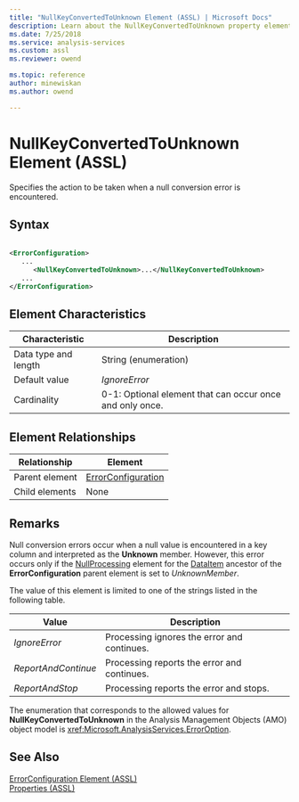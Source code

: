 ```yaml
---
title: "NullKeyConvertedToUnknown Element (ASSL) | Microsoft Docs"
description: Learn about the NullKeyConvertedToUnknown property element in the Analysis Services Scripting Language (ASSL) schema.
ms.date: 7/25/2018
ms.service: analysis-services
ms.custom: assl
ms.reviewer: owend

ms.topic: reference
author: minewiskan
ms.author: owend

---
```

# NullKeyConvertedToUnknown Element (ASSL)

  Specifies the action to be taken when a null conversion error is encountered.  
  
## Syntax  
  
```xml  
  
<ErrorConfiguration>  
   ...  
      <NullKeyConvertedToUnknown>...</NullKeyConvertedToUnknown>  
   ...  
</ErrorConfiguration>  
```  
  
## Element Characteristics  
  
|Characteristic|Description|  
|--------------------|-----------------|  
|Data type and length|String (enumeration)|  
|Default value|*IgnoreError*|  
|Cardinality|0-1: Optional element that can occur once and only once.|  
  
## Element Relationships  
  
|Relationship|Element|  
|------------------|-------------|  
|Parent element|[ErrorConfiguration](../objects/errorconfiguration-element-assl.md)|  
|Child elements|None|  
  
## Remarks  
 Null conversion errors occur when a null value is encountered in a key column and interpreted as the **Unknown** member. However, this error occurs only if the [NullProcessing](nullprocessing-element-assl.md) element for the [DataItem](../data-type/dataitem-data-type-assl.md) ancestor of the **ErrorConfiguration** parent element is set to *UnknownMember*.  
  
 The value of this element is limited to one of the strings listed in the following table.  
  
|Value|Description|  
|-----------|-----------------|  
|*IgnoreError*|Processing ignores the error and continues.|  
|*ReportAndContinue*|Processing reports the error and continues.|  
|*ReportAndStop*|Processing reports the error and stops.|  
  
 The enumeration that corresponds to the allowed values for **NullKeyConvertedToUnknown** in the Analysis Management Objects (AMO) object model is <xref:Microsoft.AnalysisServices.ErrorOption>.  
  
## See Also  
 [ErrorConfiguration Element &#40;ASSL&#41;](../objects/errorconfiguration-element-assl.md)   
 [Properties &#40;ASSL&#41;](properties-assl.md)  
  
  
